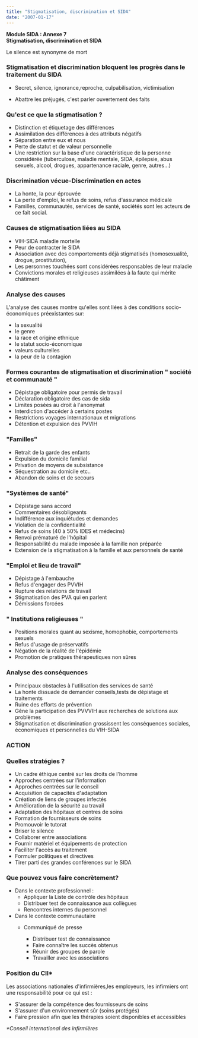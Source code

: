 ```yaml
---
title: "Stigmatisation, discrimination et SIDA"
date: "2007-01-17"
---
```


**Module SIDA : Annexe 7**  
**Stigmatisation, discrimination et SIDA**

Le silence est synonyme de mort

### Stigmatisation et discrimination bloquent les progrès dans le traitement du SIDA

- Secret, silence, ignorance,reproche, culpabilisation, victimisation

- Abattre les préjugés, c'est parler ouvertement des faits

### Qu'est ce que la stigmatisation ?

- Distinction et étiquetage des différences
- Assimilation des différences à des attributs négatifs
- Séparation entre eux et nous
- Perte de statut et de valeur personnelle
- Une restriction sur la base d'une caractéristique de la personne considérée (tuberculose, maladie mentale, SIDA, épilepsie, abus sexuels, alcool, drogues, appartenance raciale, genre, autres…)

### Discrimination vécue-Discrimination en actes

- La honte, la peur éprouvée
- La perte d'emploi, le refus de soins, refus d'assurance médicale
- Familles, communautés, services de santé, sociétés sont les acteurs de ce fait social.

### Causes de stigmatisation liées au SIDA

- VIH-SIDA maladie mortelle
- Peur de contracter le SIDA
- Association avec des comportements déjà stigmatisés (homosexualité, drogue, prostitution),
- Les personnes touchées sont considérées responsables de leur maladie
- Convictions morales et religieuses assimilées à la faute qui mérite châtiment

### Analyse des causes

L'analyse des causes montre qu'elles sont liées à des conditions socio-économiques préexistantes sur:

- la sexualité
- le genre
- la race et origine ethnique
- le statut socio-économique
- valeurs culturelles
- la peur de la contagion

### Formes courantes de stigmatisation et discrimination " société et communauté "

- Dépistage obligatoire pour permis de travail
- Déclaration obligatoire des cas de sida
- Limites posées au droit à l'anonymat
- Interdiction d'accéder à certains postes
- Restrictions voyages internationaux et migrations
- Détention et expulsion des PVVIH

### "Familles"

- Retrait de la garde des enfants
- Expulsion du domicile familial
- Privation de moyens de subsistance
- Séquestration au domicile etc..
- Abandon de soins et de secours

### "Systèmes de santé"

- Dépistage sans accord
- Commentaires désobligeants
- Indifférence aux inquiétudes et demandes
- Violation de la confidentialité
- Refus de soins (40 à 50% IDES et médecins)
- Renvoi prématuré de l'hôpital
- Responsabilité du malade imposée à la famille non préparée
- Extension de la stigmatisation à la famille et aux personnels de santé

### "Emploi et lieu de travail"

- Dépistage à l'embauche
- Refus d'engager des PVVIH
- Rupture des relations de travail
- Stigmatisation des PVA qui en parlent
- Démissions forcées

### " Institutions religieuses "

- Positions morales quant au sexisme, homophobie, comportements sexuels
- Refus d'usage de préservatifs
- Négation de la réalité de l'épidémie
- Promotion de pratiques thérapeutiques non sûres

### Analyse des conséquences

- Principaux obstacles à l'utilisation des services de santé
- La honte dissuade de demander conseils,tests de dépistage et traitements
- Ruine des efforts de prévention
- Gêne la participation des PVVVIH aux recherches de solutions aux problèmes
- Stigmatisation et discrimination grossissent les conséquences sociales, économiques et personnelles du VIH-SIDA

### ACTION

### Quelles stratégies ?

- Un cadre éthique centré sur les droits de l'homme
- Approches centrées sur l'information
- Approches centrées sur le conseil
- Acquisition de capacités d'adaptation
- Création de liens de groupes infectés
- Amélioration de la sécurité au travail
- Adaptation des hôpitaux et centres de soins
- Formation de fournisseurs de soins
- Promouvoir le tutorat
- Briser le silence
- Collaborer entre associations
- Fournir matériel et équipements de protection
- Faciliter l'accès au traitement
- Formuler politiques et directives
- Tirer parti des grandes conférences sur le SIDA

### Que pouvez vous faire concrètement?

- Dans le contexte professionnel :
  - Appliquer la Liste de contrôle des hôpitaux
  - Distribuer test de connaissance aux collègues
  - Rencontres internes du personnel
- Dans le contexte communautaire
  - Communiqué de presse

    - Distribuer test de connaissance
    - Faire connaître les succès obtenus
    - Réunir des groupes de parole
    - Travailler avec les associations

### Position du CII\*

Les associations nationales d'infirmières,les employeurs, les infirmiers ont une responsabilité pour ce qui est :

- S'assurer de la compétence des fournisseurs de soins
- S'assurer d'un environnement sûr (soins protégés)
- Faire pression afin que les thérapies soient disponibles et accessibles

*\*Conseil international des infirmières*
